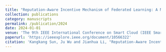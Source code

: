 ```yaml
---
title: "Reputation-Aware Incentive Mechanism of Federated Learning: A Mean Field Game Approach"
collection: publications
category: manuscripts
permalink: /publication/2024
date: 2024-01-01
venue: 'The 9th IEEE International Conference on Smart Cloud (IEEE SmartCloud 2024)'
paperurl: 'https://ieeexplore.ieee.org/document/10566322'
citation: 'Kangkang Sun, Ju Wu and Jianhua Li, "Reputation-Aware Incentive Mechanism of Federated Learning: A Mean Field Game Approach," 2024 9th IEEE International Conference on Smart Cloud (SmartCloud), NYC, NY, USA, 2024, pp. 48-53, doi: 10.1109/SmartCloud62736.2024.00016. (First Author)'
---
```

